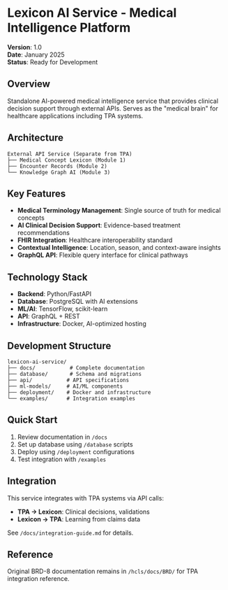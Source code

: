 # Lexicon AI Service - Medical Intelligence Platform

**Version**: 1.0  
**Date**: January 2025  
**Status**: Ready for Development  

## Overview

Standalone AI-powered medical intelligence service that provides clinical decision support through external APIs. Serves as the "medical brain" for healthcare applications including TPA systems.

## Architecture

```
External API Service (Separate from TPA)
├── Medical Concept Lexicon (Module 1)
├── Encounter Records (Module 2) 
└── Knowledge Graph AI (Module 3)
```

## Key Features

- **Medical Terminology Management**: Single source of truth for medical concepts
- **AI Clinical Decision Support**: Evidence-based treatment recommendations
- **FHIR Integration**: Healthcare interoperability standard
- **Contextual Intelligence**: Location, season, and context-aware insights
- **GraphQL API**: Flexible query interface for clinical pathways

## Technology Stack

- **Backend**: Python/FastAPI
- **Database**: PostgreSQL with AI extensions
- **ML/AI**: TensorFlow, scikit-learn
- **API**: GraphQL + REST
- **Infrastructure**: Docker, AI-optimized hosting

## Development Structure

```
lexicon-ai-service/
├── docs/           # Complete documentation
├── database/       # Schema and migrations
├── api/           # API specifications
├── ml-models/     # AI/ML components
├── deployment/    # Docker and infrastructure
└── examples/      # Integration examples
```

## Quick Start

1. Review documentation in `/docs`
2. Set up database using `/database` scripts
3. Deploy using `/deployment` configurations
4. Test integration with `/examples`

## Integration

This service integrates with TPA systems via API calls:
- **TPA → Lexicon**: Clinical decisions, validations
- **Lexicon → TPA**: Learning from claims data

See `/docs/integration-guide.md` for details.

## Reference

Original BRD-8 documentation remains in `/hcls/docs/BRD/` for TPA integration reference.